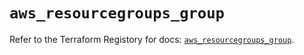 # `aws_resourcegroups_group`

Refer to the Terraform Registory for docs: [`aws_resourcegroups_group`](https://registry.terraform.io/providers/hashicorp/aws/3.76.1/docs/resources/resourcegroups_group).
